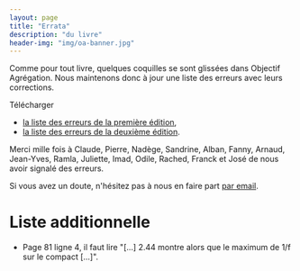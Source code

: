 ```yaml
---
layout: page
title: "Errata"
description: "du livre"
header-img: "img/oa-banner.jpg"
---
```


Comme pour tout livre, quelques coquilles se sont glissées dans Objectif Agrégation. Nous maintenons donc à jour une liste des erreurs avec leurs corrections.

Télécharger

* [la liste des erreurs de la première édition](correctif.pdf),
* [la liste des erreurs de la deuxième édition](correctif-deuxieme-edition.pdf).

Merci mille fois à Claude, Pierre, Nadège, Sandrine, Alban, Fanny, Arnaud, Jean-Yves, Ramla, Juliette, Imad, Odile, Rached, Franck et José de nous avoir signalé des erreurs.

Si vous avez un doute, n'hésitez pas à nous en faire part [par email](mailto:objectif-agregation_at_h-k.fr).

Liste additionnelle
==================

* Page 81 ligne 4, il faut lire "[...] 2.44 montre alors que le maximum de 1/f sur le compact [...]".
